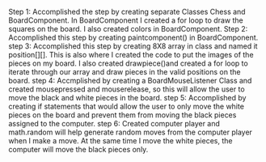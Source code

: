 Step 1: Accomplished the step by creating separate Classes Chess and BoardComponent. In BoardComponent I created a for loop to draw the squares on the board. I also created colors in BoardComponent.
Step 2: Accomplished this step by creating paintcomponent() in BoardComponent.
step 3: Accomplished this step by creating 8X8 array in class and named it position[][]. This is also where I created the code to put the images of the pieces on my board. I also created drawpiece()and created a for loop to iterate through our array and draw pieces in the valid positions on the board. 
step 4: Accmplished by creating a BoardMouseListener Class and created mousepressed and mouserelease, so this will allow the user to move the black and white pieces in the board.
step 5: Accomplished by creating if statements that would allow the user to only move the white pieces on the board and prevent them from moving the black pieces assigned to the computer. 
step 6: Created computer player and math.random will help generate random moves from the computer player when I make a move. At the same time I move the white pieces, the computer will move the black pieces only. 
